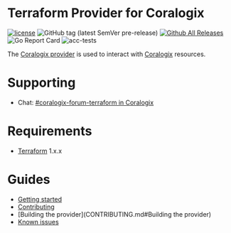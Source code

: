 Terraform Provider for Coralogix
==================

[![license](https://img.shields.io/github/license/coralogix/terraform-provider-coralogix.svg)](https://raw.githubusercontent.com/coralogix/terraform-provider-coralogix/master/LICENSE)
![GitHub tag (latest SemVer pre-release)](https://img.shields.io/github/v/tag/coralogix/terraform-provider-coralogix?include_prereleases&style=plastic)
[![Github All Releases](https://img.shields.io/github/downloads/coralogix/terraform-provider-coralogix/total.svg?style=plastic)]()
![Go Report Card](https://goreportcard.com/badge/github.com/coralogix/terraform-provider-coralogix)
![acc-tests](https://github.com/coralogix/terraform-provider-coralogix/actions/workflows/acc-test.yml/badge.svg?style=plastic)

The [Coralogix provider](https://registry.terraform.io/providers/coralogix/coralogix/latest/docs) is used to interact
with [Coralogix](https://coralogix.com/) resources.


# Supporting

- Chat: [#coralogix-forum-terraform in Coralogix](https://coralogix-dev.slack.com/archives/C04CV0JG36H)

# Requirements

- [Terraform](https://www.terraform.io/downloads.html) 1.x.x

# Guides

- [Getting started](docs/index.md)
- [Contributing](CONTRIBUTING.md)
- [Building the provider](CONTRIBUTING.md#Building the provider)
- [Known issues](known-issues.md)